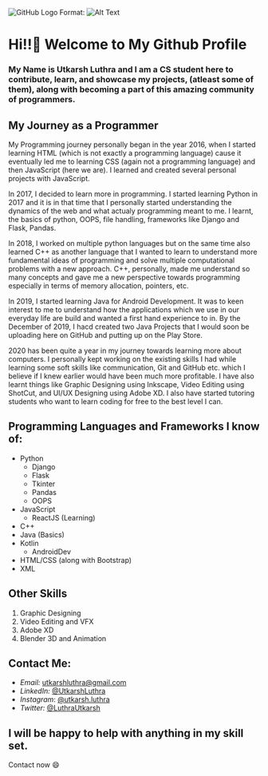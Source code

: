 ![GitHub Logo](/images/logo.png)
Format: ![Alt Text](url)

# Hi!!👋 Welcome to My Github Profile

### My Name is Utkarsh Luthra and I am a CS student here to contribute, learn, and showcase my projects, (atleast some of them), along with becoming a part of this amazing community of programmers.

## My Journey as a Programmer
My Programming journey personally began in the year 2016, when I started learning HTML (which is not exactly a programming language) cause it eventually led me to learning CSS (again not a programming language) and then JavaScript (here we are). I learned and created several personal projects with JavaScript. 

In 2017, I decided to learn more in programming. I started learning Python in 2017 and it is in that time that I personally started understanding the dynamics of the web and what actualy programming meant to me. I learnt, the basics of python, OOPS, file handling, frameworks like Django and Flask, Pandas. 

In 2018, I worked on multiple python languages but on the same time also learned C++ as another language that I wanted to learn to understand more fundamental ideas of programming and solve multiple computational problems with a new approach. C++, personally, made me understand so many concepts and gave me a new perspective towards programming especially in terms of memory allocation, pointers, etc.

In 2019, I started learning Java for Android Development. It was to keen interest to me to understand how the applications which we use in our everyday life are build and wanted a first hand experience to in. By the December of 2019, I hacd created two Java Projects that I would soon be uploading here on GitHub and putting up on the Play Store.

2020 has been quite a year in my journey towards learning more about computers. I personally kept working on the existing skills I had while learning some soft skills like communication, Git and GitHub etc. which I believe if I knew earlier would have been much more profitable. I have also learnt things like Graphic Designing using Inkscape, Video Editing using ShotCut, and UI/UX Designing using Adobe XD. I also have started tutoring students who want to learn coding for free to the best level I can.

## Programming Languages and Frameworks I know of:

* Python
  * Django
  * Flask
  * Tkinter
  * Pandas
  * OOPS
* JavaScript
  * ReactJS (Learning)
* C++
* Java (Basics)
* Kotlin
  * AndroidDev
* HTML/CSS (along with Bootstrap)
* XML

## Other Skills
1. Graphic Designing
2. Video Editing and VFX
3. Adobe XD
4. Blender 3D and Animation

## Contact Me:
* *Email:*      [utkarshluthra@gmail.com](mailto:utkarshluthra@gmail.com)
* *LinkedIn:*   [@UtkarshLuthra](https://www.linkedin.com/in/utkarshluthra)
* *Instagram*:  [@utkarsh.luthra](https://www.instagram.com/utkarsh.luthra)
* *Twitter:*    [@LuthraUtkarsh](https://www.twitter.com/LuthraUtkarsh)


## I will be happy to help with anything in my skill set.
Contact now 😄
